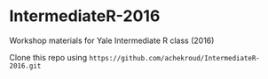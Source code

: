 # IntermediateR-2016
Workshop materials for Yale Intermediate R class (2016)

Clone this repo using 
`https://github.com/achekroud/IntermediateR-2016.git`
